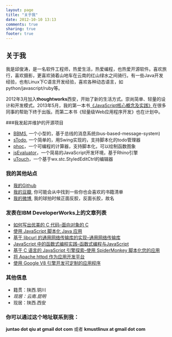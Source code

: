 ```yaml
---
layout: page
title: "关于我"
date: 2012-10-10 13:13
comments: true
sharing: true
footer: true
---
```


## 关于我
我是邱俊涛，是一名软件工程师，热爱生活，热爱编程，也热爱开源软件。喜欢旅行，喜欢摄影，更喜欢骑着山地车在云南的红山绿水之间骑行。有一些Java开发经验，也有Linux下C语言开发经验，喜欢各种动态语言，如python/javascript/ruby等。

2012年3月加入**thoughtworks**西安，开始了新的生活方式。崇尚简单、轻量的设计和开发模式。2013年5月，我的第一本书[《JavaScript核心概念及实践》](http://book.douban.com/subject/24165880/)在很多同事的帮助下终于出版。而第二本书《轻量级Web应用程序开发》也在计划中。

###我发起并维护的开源项目
-    [BBMS](https://code.google.com/p/bbms/), 一个小型的，基于总线的消息系统(bus-based-message-system)
-    [sTodo](https://code.google.com/p/stodo/), 一个简单的，用Swing实现的，支持脚本化的todo管理器
-    [phoc](https://github.com/abruzzi/phoc)，一个可编程的计算器，支持脚本化，可以绘制函数图象
-    [jsEvaluator](https://github.com/abruzzi/jsevaluator)，一个简易的JavaScript开发环境，基于Rhino引擎
-    [uTouch](https://github.com/abruzzi/utouch)，一个基于wx.stc.StyledEditCtrl的编辑器


### 我的其他站点
-   [我的Github](https://github.com/abruzzi)
-   [我的豆瓣](http://book.douban.com/people/4023370/), 你可能会从中找到一些你也会喜欢的书籍清单
-   [我的微博](http://weibo.com/juntaoq), 我的球拍时候正面反胶，反面长胶，故名


### 发表在IBM DeveloperWorks上的文章列表
-    [如何写出优美的 C 代码–面向对象的 C](http://www.ibm.com/developerworks/cn/linux/l-cn-cobject/index.html)
-    [使用 JavaScript 脚本化 Java 应用](http://www.ibm.com/developerworks/cn/java/j-lo-scripting/)
-    [基于 libcurl 的通用网络传输库的实现–通用网络传输库](http://www.ibm.com/developerworks/cn/opensource/os-cn-libcurl/)
-    [JavaScript 中的函数式编程实践–函数式编程与JavaScript](http://www.ibm.com/developerworks/cn/web/1006_qiujt_jsfunctional/index.html)
-    [基于 C 语言的 JavaScript 引擎探索–使用 SpiderMonkey 脚本化您的应用](http://www.ibm.com/developerworks/cn/linux/l-cn-spidermonkey/index.html)
-    [将 Apache httpd 作为应用开发平台](http://www.ibm.com/developerworks/cn/opensource/os-cn-apachehttpd/index.html)
-    [使用 Google V8 引擎开发可定制的应用程序](http://www.ibm.com/developerworks/cn/opensource/os-cn-v8engine/)

### 其他信息
*    籍贯：陕西.铜川
*    *现居：云南.昆明*
*    现居：陕西.西安

### 你可以通过这个地址联系到我： 
**juntao dot qiu at gmail dot com** 或者 **kmustlinux at gmail dot com**

